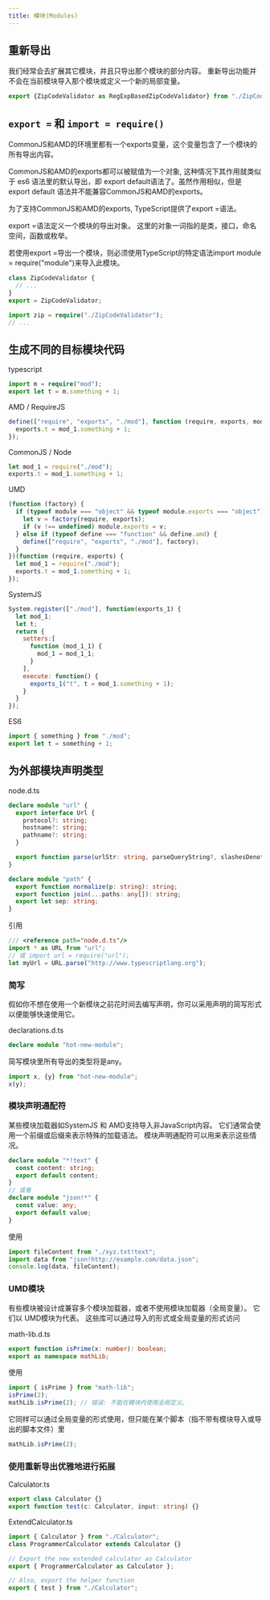 ```yaml
---
title: 模块(Modules)
---
```


## 重新导出

我们经常会去扩展其它模块，并且只导出那个模块的部分内容。
重新导出功能并不会在当前模块导入那个模块或定义一个新的局部变量。

```ts
export {ZipCodeValidator as RegExpBasedZipCodeValidator} from "./ZipCodeValidator";
```

## `export =` 和 `import = require()`

CommonJS和AMD的环境里都有一个exports变量，这个变量包含了一个模块的所有导出内容。

CommonJS和AMD的exports都可以被赋值为一个对象, 这种情况下其作用就类似于 es6 语法里的默认导出，即 export default语法了。虽然作用相似，但是 export default 语法并不能兼容CommonJS和AMD的exports。

为了支持CommonJS和AMD的exports, TypeScript提供了export =语法。

export =语法定义一个模块的导出对象。 这里的对象一词指的是类，接口，命名空间，函数或枚举。

若使用export =导出一个模块，则必须使用TypeScript的特定语法import module = require("module")来导入此模块。

```ts
class ZipCodeValidator {
  // ...
}
export = ZipCodeValidator;
```

```ts
import zip = require("./ZipCodeValidator");
// ...
```

## 生成不同的目标模块代码

typescript

```ts
import m = require("mod");
export let t = m.something + 1;
```

AMD / RequireJS

```js
define(["require", "exports", "./mod"], function (require, exports, mod_1) {
  exports.t = mod_1.something + 1;
});
```

CommonJS / Node

```js
let mod_1 = require("./mod");
exports.t = mod_1.something + 1;
```

UMD

```js
(function (factory) {
  if (typeof module === "object" && typeof module.exports === "object") {
    let v = factory(require, exports);
    if (v !== undefined) module.exports = v;
  } else if (typeof define === "function" && define.amd) {
    define(["require", "exports", "./mod"], factory);
  }
})(function (require, exports) {
  let mod_1 = require("./mod");
  exports.t = mod_1.something + 1;
});
```

SystemJS

```js
System.register(["./mod"], function(exports_1) {
  let mod_1;
  let t;
  return {
    setters:[
      function (mod_1_1) {
        mod_1 = mod_1_1;
      }
    ],
    execute: function() {
      exports_1("t", t = mod_1.something + 1);
    }
  }
});
```

ES6

```js
import { something } from "./mod";
export let t = something + 1;
```

## 为外部模块声明类型

node.d.ts

```ts
declare module "url" {
  export interface Url {
    protocol?: string;
    hostname?: string;
    pathname?: string;
  }

  export function parse(urlStr: string, parseQueryString?, slashesDenoteHost?): Url;
}

declare module "path" {
  export function normalize(p: string): string;
  export function join(...paths: any[]): string;
  export let sep: string;
}
```

引用

```ts
/// <reference path="node.d.ts"/>
import * as URL from "url";
// 或 import url = require("url");
let myUrl = URL.parse("http://www.typescriptlang.org");
```

### 简写

假如你不想在使用一个新模块之前花时间去编写声明，你可以采用声明的简写形式以便能够快速使用它。

declarations.d.ts

```ts
declare module "hot-new-module";
```

简写模块里所有导出的类型将是any。

```ts
import x, {y} from "hot-new-module";
x(y);
```

### 模块声明通配符

某些模块加载器如SystemJS 和 AMD支持导入非JavaScript内容。
它们通常会使用一个前缀或后缀来表示特殊的加载语法。 模块声明通配符可以用来表示这些情况。

```ts
declare module "*!text" {
  const content: string;
  export default content;
}
// 或者
declare module "json!*" {
  const value: any;
  export default value;
}
```

使用

```ts
import fileContent from "./xyz.txt!text";
import data from "json!http://example.com/data.json";
console.log(data, fileContent);
```

### UMD模块

有些模块被设计成兼容多个模块加载器，或者不使用模块加载器（全局变量）。
它们以 UMD模块为代表。 这些库可以通过导入的形式或全局变量的形式访问

math-lib.d.ts

```ts
export function isPrime(x: number): boolean;
export as namespace mathLib;
```

使用

```ts
import { isPrime } from "math-lib";
isPrime(2);
mathLib.isPrime(2); // 错误: 不能在模块内使用全局定义。
```

它同样可以通过全局变量的形式使用，但只能在某个脚本（指不带有模块导入或导出的脚本文件）里

```ts
mathLib.isPrime(2);
```

### 使用重新导出优雅地进行拓展

Calculator.ts

```ts
export class Calculator {}
export function test(c: Calculator, input: string) {}
```

ExtendCalculator.ts

```ts
import { Calculator } from "./Calculator";
class ProgrammerCalculator extends Calculator {}

// Export the new extended calculator as Calculator
export { ProgrammerCalculator as Calculator };

// Also, export the helper function
export { test } from "./Calculator";
```

